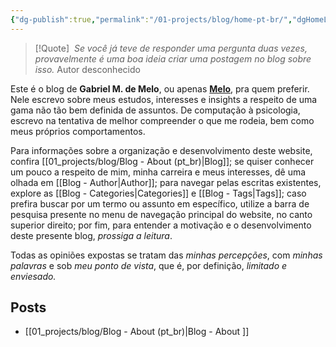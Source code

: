 ```yaml
---
{"dg-publish":true,"permalink":"/01-projects/blog/home-pt-br/","dgHomeLink":true,"dgPassFrontmatter":false}
---
```



> [!Quote] ‎ 
> *Se você já teve de responder uma pergunta duas vezes, provavelmente é uma boa ideia criar uma postagem no blog sobre isso.*
> Autor desconhecido


Este é o blog de **Gabriel M. de Melo**, ou apenas [**Melo**](https://pt.wikipedia.org/wiki/Melo_(g%C3%AAnero)), pra quem preferir. Nele escrevo sobre meus estudos, interesses e insights a respeito de uma gama não tão bem definida de assuntos. De computação à psicologia, escrevo na tentativa de melhor compreender o que me rodeia, bem como meus próprios comportamentos.

Para informações sobre a organização e desenvolvimento deste website, confira [[01_projects/blog/Blog - About (pt_br)|Blog]]; se quiser conhecer um pouco a respeito de mim, minha carreira e meus interesses, dê uma olhada em [[Blog - Author|Author]]; para navegar pelas escritas existentes, explore as [[Blog - Categories|Categories]] e [[Blog - Tags|Tags]]; caso prefira buscar por um termo ou assunto em específico, utilize a barra de pesquisa presente no menu de navegação principal do website, no canto superior direito; por fim, para entender a motivação e o desenvolvimento deste presente blog, _prossiga a leitura_.

Todas as opiniões expostas se tratam das _minhas percepções_, com _minhas palavras_ e sob _meu ponto de vista_, que é, por definição, _limitado e enviesado._

## Posts
- [[01_projects/blog/Blog - About (pt_br)|Blog - About ]]

